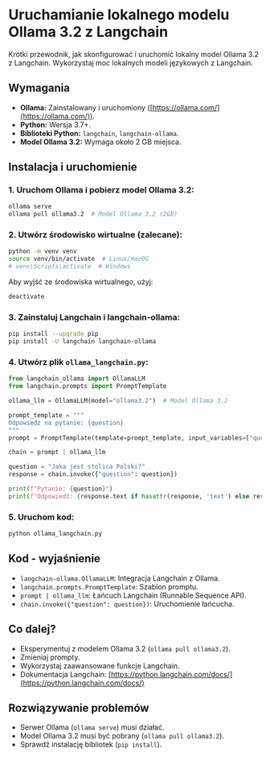﻿# Uruchamianie lokalnego modelu Ollama 3.2 z Langchain

Krótki przewodnik, jak skonfigurować i uruchomić lokalny model Ollama 3.2 z Langchain. Wykorzystaj moc lokalnych modeli językowych z Langchain.

## Wymagania

* **Ollama:** Zainstalowany i uruchomiony ([https://ollama.com/](https://ollama.com/)).
* **Python:** Wersja 3.7+.
* **Biblioteki Python:** `langchain`, `langchain-ollama`.
* **Model Ollama 3.2:** Wymaga około 2 GB miejsca.

## Instalacja i uruchomienie

### 1. Uruchom Ollama i pobierz model Ollama 3.2:
```bash
ollama serve
ollama pull ollama3.2  # Model Ollama 3.2 (2GB)
```

### 2. Utwórz środowisko wirtualne (zalecane):
```bash
python -m venv venv
source venv/bin/activate  # Linux/macOS
# venv\Scripts\activate  # Windows
```
Aby wyjść ze środowiska wirtualnego, użyj:
```bash
deactivate
```

### 3. Zainstaluj Langchain i langchain-ollama:
```bash
pip install --upgrade pip
pip install -U langchain langchain-ollama
```

### 4. Utwórz plik `ollama_langchain.py`:
```python
from langchain_ollama import OllamaLLM
from langchain.prompts import PromptTemplate

ollama_llm = OllamaLLM(model="ollama3.2")  # Model Ollama 3.2

prompt_template = """
Odpowiedz na pytanie: {question}
"""
prompt = PromptTemplate(template=prompt_template, input_variables=["question"])

chain = prompt | ollama_llm

question = "Jaka jest stolica Polski?"
response = chain.invoke({"question": question})

print(f"Pytanie: {question}")
print(f"Odpowiedź: {response.text if hasattr(response, 'text') else response}")
```

### 5. Uruchom kod:
```bash
python ollama_langchain.py
```

## Kod - wyjaśnienie

* `langchain-ollama.OllamaLLM`: Integracja Langchain z Ollama.
* `langchain.prompts.PromptTemplate`: Szablon promptu.
* `prompt | ollama_llm`: Łańcuch Langchain (Runnable Sequence API).
* `chain.invoke({"question": question})`: Uruchomienie łańcucha.

## Co dalej?

* Eksperymentuj z modelem Ollama 3.2 (`ollama pull ollama3.2`).
* Zmieniaj prompty.
* Wykorzystaj zaawansowane funkcje Langchain.
* Dokumentacja Langchain: [https://python.langchain.com/docs/](https://python.langchain.com/docs/)

## Rozwiązywanie problemów

* Serwer Ollama (`ollama serve`) musi działać.
* Model Ollama 3.2 musi być pobrany (`ollama pull ollama3.2`).
* Sprawdź instalację bibliotek (`pip install`).
